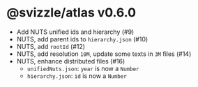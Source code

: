 # @svizzle/atlas v0.6.0

- Add NUTS unified ids and hierarchy (#9)
- NUTS, add parent ids to `hierarchy.json` (#10)
- NUTS, add `rootId` (#12)
- NUTS, add resolution `10M`, update some texts in `3M` files (#14)
- NUTS, enhance distributed files (#16)
	- `unifiedNuts.json`: `year` is now a `Number`
	- `hierarchy.json`: `id` is now a `Number`
